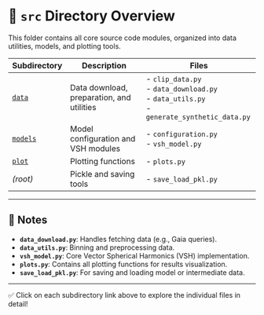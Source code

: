 # :file_folder: `src` Directory Overview

This folder contains all core source code modules, organized into data utilities, models, and plotting tools.

| Subdirectory          | Description                           | Files                                                       |
|-----------------------|---------------------------------------|-------------------------------------------------------------|
| [`data`](./data)      | Data download, preparation, and utilities | - `clip_data.py`<br>- `data_download.py`<br>- `data_utils.py`<br>- `generate_synthetic_data.py` |
| [`models`](./models)  | Model configuration and VSH modules  | - `configuration.py`<br>- `vsh_model.py`                  |
| [`plot`](./plot)      | Plotting functions                   | - `plots.py`                                              |
| *(root)*              | Pickle and saving tools             | - `save_load_pkl.py`                                     |

---

## :speech_balloon: Notes

- **`data_download.py`**: Handles fetching data (e.g., Gaia queries).
- **`data_utils.py`**: Binning and preprocessing data.
- **`vsh_model.py`**: Core Vector Spherical Harmonics (VSH) implementation.
- **`plots.py`**: Contains all plotting functions for results visualization.
- **`save_load_pkl.py`**: For saving and loading model or intermediate data.

---

:white_check_mark: Click on each subdirectory link above to explore the individual files in detail!
